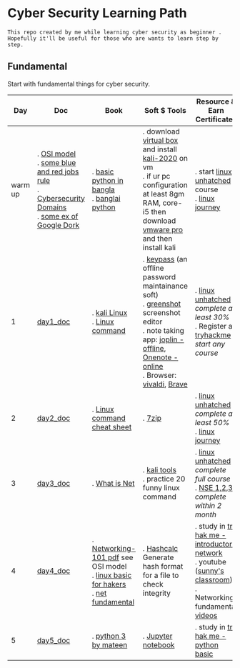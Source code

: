 # Cyber Security Learning Path
`This repo created by me while learning cyber security as beginner . Hopefully it'll be useful for those who are wants to learn step by step.`

## Fundamental 
Start with fundamental things for cyber security.

| Day | Doc | Book | Soft $ Tools | Resource & Earn Certificates |
| --- | --- | --- | --- | --- |  
| warm up |. [OSI model](./Doc/osi_model.md) <br/>. [some blue and red jobs rule](./Doc/some_blue_and_red_team_job_rules.md)<br/>. [Cybersecurity Domains](./Doc/cyber_security_domains.md)<br/>. [some ex of Google Dork](./Doc/ex_of_google_dork.md) | . [basic python in bangla](http://pybook.subeen.com/) <br/> . [banglai python ](https://python.howtocode.dev/) |. download [virtual box](https://www.virtualbox.org/wiki/Downloads) and install [kali-2020](https://kali.download/virtual-images/kali-2022.3/kali-linux-2022.3-virtualbox-amd64.7z) on vm<br/>. if ur pc configuration at least 8gm RAM, core-i5 then download [vmware pro](https://customerconnect.vmware.com/en/downloads/info/slug/desktop_end_user_computing/vmware_workstation_pro/16_0#product_downloads) and then install kali |. start [linux unhatched](https://www.netacad.com/courses/os-it/ndg-linux-unhatched) course <br/>. [linux journey](https://linuxjourney.com/lesson/the-shell)|
| 1 | [day1_doc](./Doc/day1_doc.md)  | . [kali Linux](./Book/kali_linux.pdf) <br/>.  [Linux command](./Book/Linux_Basic_Commands%20(2).pdf) | . [keypass]( https://keepass.info/download.html) (an offline password maintainance soft)<br/>. [greenshot](https://getgreenshot.org/downloads/) screenshot editor <br/>. note taking app: [joplin -offline](https://joplinapp.org/), [Onenote -online](https://www.onenote.com/download)<br/>. Browser: [vivaldi](https://downloads.vivaldi.com/stable/Vivaldi.5.4.2753.51.x64.exe), [Brave](https://laptop-updates.brave.com/latest/winx64) |. [linux unhatched](https://www.netacad.com/courses/os-it/ndg-linux-unhatched) _complete at least 30%_ <br/>. Register at [tryhackme](https://tryhackme.com/hacktivities) _start any course_|
| 2 | [day2_doc](./Doc/day2_doc.md) | . [Linux command cheat sheet](./Book/LinuxCommandLineCheatSheet.pdf) <br/>|. [7zip](https://www.7-zip.org/download.html) |. [linux unhatched](https://www.netacad.com/courses/os-it/ndg-linux-unhatched) _complete at least 50%_ <br/>. [linux journey](https://linuxjourney.com/lesson/the-shell) |
| 3 | [day3_doc](./Doc/day3_doc.md) | . [What is Net](./Book/What_is_NAT.pdf) <br/>|. [kali tools](https://www.kali.org/tools/) <br/>. practice 20  funny linux command|. [linux unhatched](https://www.netacad.com/courses/os-it/ndg-linux-unhatched) _complete full course_ <br/>. [NSE 1,2,3](https://www.fortinet.com/training-certification) _complete within 2 month_|
| 4 | [day4_doc](./Doc/day4_doc.md) | . [Networking-101 pdf](../Book/Networking/Networking%20101.pdf) see OSI model <br/>. [linux basic for hakers](./Book/Linux%20Basics%20for%20Hackers%20Getting%20Started%20with%20Networking%2C%20Scripting%2C%20and%20Security%20in%20Kali%20(OccupyTheWeb)%20(z-lib.org).pdf)<br/>. [net fundamental](./Book/Networking/Net-Fundamentals.docx)|. [Hashcalc](https://download.cnet.com/HashCalc/3001-2250_4-10130770.html) Generate  hash format for a file to check integrity|. study in [try hak me -introductory network ](https://tryhackme.com/room/introtonetworking)<br/>. youtube ([sunny's classroom](https://www.youtube.com/user/sunnylearning/playlists))<br/>. Networking fundamental [videos](../Book/Networking/videos/)|
| 5 | [day5_doc](./Doc/day5_doc.md) | . [python 3 by mateen](https://python.maateen.me)|. [Jupyter notebook](https://jupyter.org/) |. study in [try hak me -python basic ](https://tryhackme.com/room/pythonbasics)<br/>|

